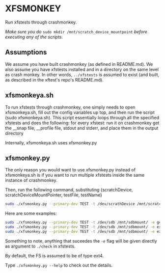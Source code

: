 # XFSMONKEY #

Run xfstests through crashmonkey.

_Make sure you do_ `sudo mkdir /mnt/scratch_device_mountpoint` _before executing any of the scripts._

## Assumptions ##
We assume you have built crashmonkey (as defined in README.md).
We also assume you have xfstests installed and in a directory on the same level as crash monkey.
In other words, `../xfstests` is assumed to exist (and built, as described in the xftest's repo's README.md).

## xfsmonkeya.sh ##
To run xfstests through crashmonkey, one simply needs to open xfsmonkeya.sh, fill out the config variables up top, and then run the script (sudo xfsmonkeya.sh).
This script essentially loops through all the specified xfstests and does the following:
for every xfstest:
	run it on crashmonkey
	get the __snap file, __profile file, stdout and stderr, and place them in the output directory

Internally, xfsmonkeya.sh uses xfsmonkey.py

## xfsmonkey.py ##

The only reason you would want to use xfsmonkey.py instead of xfsmonkeya.sh is if you want to run multiple xfstests inside
the same instance of crashmonkey.

Then, run the following command, substituting {scratchDevice, scratchDeviceMountPointer, testFile, testName}
```sh	
sudo ./xfsmonkey.py --primary-dev TEST -t /dev/scrathDevice /mnt/scratchDeviceMountPoint -e testFile/testName
```

Here are some examples: 
```sh
sudo ./xfsmonkey.py --primary-dev TEST -t /dev/sdb /mnt/sdbmount/ -e generic/011                # this test runs the generic 011 test (scratch device is /dev/sdb)
sudo ./xfsmonkey.py --primary-dev TEST -t /dev/sdb /mnt/sdbmount/ -e ext4/011                   # this test runs the ext4 011 test
sudo ./xfsmonkey.py --primary-dev TEST -t /dev/sdb /mnt/sdbmount/ -e ext4			# this test runs all the ext4 tests
```

Something to note, anything that suceedes the `-e` flag will be given directly as argument to `./check` in xfstests.

By default, the FS is assumed to be of type ext4.

Type `./xfsmonkey.py --help` to check out the details.





